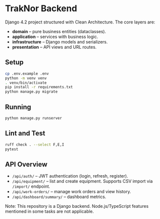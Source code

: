 # TrakNor Backend

Django 4.2 project structured with Clean Architecture. The core layers are:

- **domain** – pure business entities (dataclasses).
- **application** – services with business logic.
- **infrastructure** – Django models and serializers.
- **presentation** – API views and URL routes.

## Setup

```bash
cp .env.example .env
python -m venv venv
. venv/bin/activate
pip install -r requirements.txt
python manage.py migrate
```

## Running

```bash
python manage.py runserver
```

## Lint and Test

```bash
ruff check . --select F,E,I
pytest
```

## API Overview

- `/api/auth/` – JWT authentication (login, refresh, register).
- `/api/equipment/` – list and create equipment. Supports CSV import via `/import/` endpoint.
- `/api/work-orders/` – manage work orders and view history.
- `/api/dashboard/summary/` – dashboard metrics.

Note: This repository is a Django backend. Node.js/TypeScript features mentioned in some tasks are not applicable.
